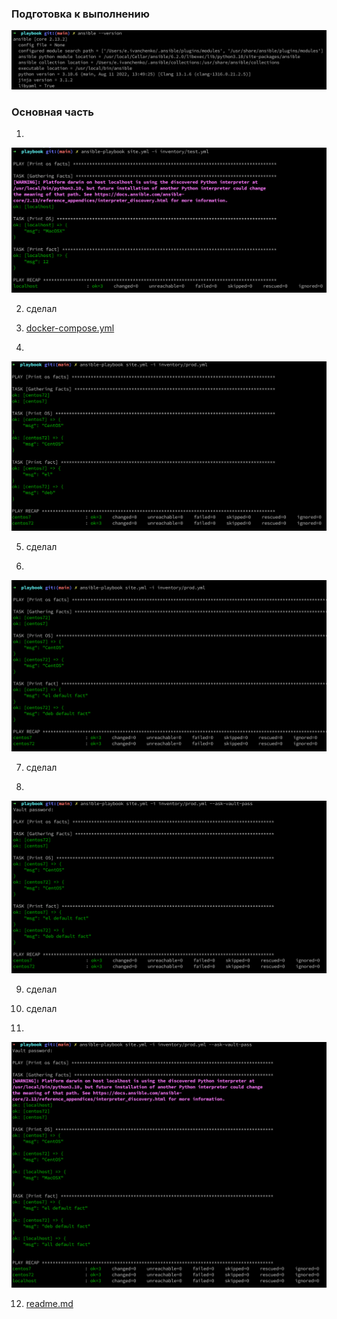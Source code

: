 ### Подготовка к выполнению

![ansible_version](https://github.com/evgeniy-skt/devops-netology/blob/main/screenshots/8_1_ansible_version.png)

### Основная часть
1.

![test_fact](https://github.com/evgeniy-skt/devops-netology/blob/main/screenshots/8_1_test_facts.png)

2. сделал

3. [docker-compose.yml](https://github.com/evgeniy-skt/ansible-test/blob/main/docker-compose.yml)

4.

![prod_facts](https://github.com/evgeniy-skt/devops-netology/blob/main/screenshots/8_1_prod_facts_true.png)

5. сделал

6.

![prod_facts_changed](https://github.com/evgeniy-skt/devops-netology/blob/main/screenshots/8_1_prod_facts_changed.png)

7. сделал

8.

![encrypted_prod_facts](https://github.com/evgeniy-skt/devops-netology/blob/main/screenshots/8_1_encrypted_prod_facts.png)

9. сделал

10. сделал

11.

![three_facts](https://github.com/evgeniy-skt/devops-netology/blob/main/screenshots/8_1_three_facts.png)

12. [readme.md](https://github.com/evgeniy-skt/ansible-test)
